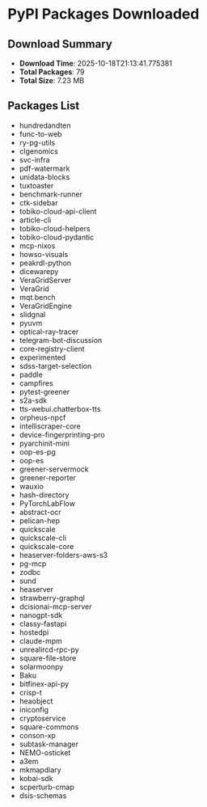 # PyPI Packages Downloaded

## Download Summary
- **Download Time**: 2025-10-18T21:13:41.775381
- **Total Packages**: 79
- **Total Size**: 7.23 MB

## Packages List
- hundredandten
- func-to-web
- ry-pg-utils
- clgenomics
- svc-infra
- pdf-watermark
- unidata-blocks
- tuxtoaster
- benchmark-runner
- ctk-sidebar
- tobiko-cloud-api-client
- article-cli
- tobiko-cloud-helpers
- tobiko-cloud-pydantic
- mcp-nixos
- howso-visuals
- peakrdl-python
- dicewarepy
- VeraGridServer
- VeraGrid
- mqt.bench
- VeraGridEngine
- slidgnal
- pyuvm
- optical-ray-tracer
- telegram-bot-discussion
- core-registry-client
- experimented
- sdss-target-selection
- paddle
- campfires
- pytest-greener
- s2a-sdk
- tts-webui.chatterbox-tts
- orpheus-npcf
- intelliscraper-core
- device-fingerprinting-pro
- pyarchinit-mini
- oop-es-pg
- oop-es
- greener-servermock
- greener-reporter
- wauxio
- hash-directory
- PyTorchLabFlow
- abstract-ocr
- pelican-hep
- quickscale
- quickscale-cli
- quickscale-core
- heaserver-folders-aws-s3
- pg-mcp
- zodbc
- sund
- heaserver
- strawberry-graphql
- dcisionai-mcp-server
- nanogpt-sdk
- classy-fastapi
- hostedpi
- claude-mpm
- unrealircd-rpc-py
- square-file-store
- solarmoonpy
- Baku
- bitfinex-api-py
- crisp-t
- heaobject
- iniconfig
- cryptoservice
- square-commons
- conson-xp
- subtask-manager
- NEMO-osticket
- a3em
- mkmapdiary
- kobai-sdk
- scperturb-cmap
- dsis-schemas
